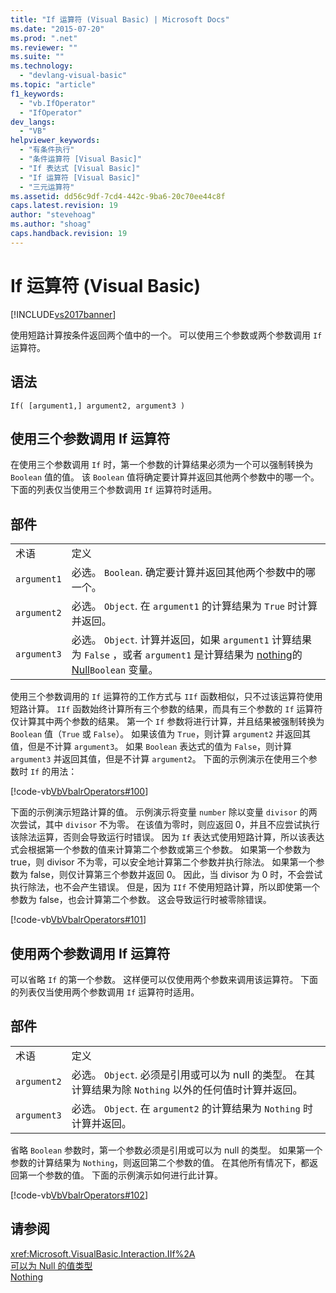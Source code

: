 ```yaml
---
title: "If 运算符 (Visual Basic) | Microsoft Docs"
ms.date: "2015-07-20"
ms.prod: ".net"
ms.reviewer: ""
ms.suite: ""
ms.technology: 
  - "devlang-visual-basic"
ms.topic: "article"
f1_keywords: 
  - "vb.IfOperator"
  - "IfOperator"
dev_langs: 
  - "VB"
helpviewer_keywords: 
  - "有条件执行"
  - "条件运算符 [Visual Basic]"
  - "If 表达式 [Visual Basic]"
  - "If 运算符 [Visual Basic]"
  - "三元运算符"
ms.assetid: dd56c9df-7cd4-442c-9ba6-20c70ee44c8f
caps.latest.revision: 19
author: "stevehoag"
ms.author: "shoag"
caps.handback.revision: 19
---
```

# If 运算符 (Visual Basic)
[!INCLUDE[vs2017banner](../../../visual-basic/includes/vs2017banner.md)]

使用短路计算按条件返回两个值中的一个。  可以使用三个参数或两个参数调用 `If` 运算符。  
  
## 语法  
  
```  
If( [argument1,] argument2, argument3 )  
```  
  
## 使用三个参数调用 If 运算符  
 在使用三个参数调用 `If` 时，第一个参数的计算结果必须为一个可以强制转换为 `Boolean` 值的值。  该 `Boolean` 值将确定要计算并返回其他两个参数中的哪一个。  下面的列表仅当使用三个参数调用 `If` 运算符时适用。  
  
## 部件  
  
|||  
|-|-|  
|术语|定义|  
|`argument1`|必选。  `Boolean`.  确定要计算并返回其他两个参数中的哪一个。|  
|`argument2`|必选。  `Object`.  在 `argument1` 的计算结果为 `True` 时计算并返回。|  
|`argument3`|必选。  `Object`.  计算并返回，如果 `argument1` 计算结果为 `False` ，或者 `argument1` 是计算结果为 [nothing](../../../visual-basic/language-reference/nothing.md)的 [Null](../../../visual-basic/programming-guide/language-features/data-types/nullable-value-types.md)`Boolean` 变量。|  
  
 使用三个参数调用的 `If` 运算符的工作方式与 `IIf` 函数相似，只不过该运算符使用短路计算。  `IIf` 函数始终计算所有三个参数的结果，而具有三个参数的 `If` 运算符仅计算其中两个参数的结果。  第一个 `If` 参数将进行计算，并且结果被强制转换为 `Boolean` 值（`True` 或 `False`）。  如果该值为 `True`，则计算 `argument2` 并返回其值，但是不计算 `argument3`。  如果 `Boolean` 表达式的值为 `False`，则计算 `argument3` 并返回其值，但是不计算 `argument2`。  下面的示例演示在使用三个参数时 `If` 的用法：  
  
 [!code-vb[VbVbalrOperators#100](../../../visual-basic/language-reference/operators/codesnippet/VisualBasic/if-operator_1.vb)]  
  
 下面的示例演示短路计算的值。  示例演示将变量 `number` 除以变量 `divisor` 的两次尝试，其中 `divisor` 不为零。  在该值为零时，则应返回 0，并且不应尝试执行该除法运算，否则会导致运行时错误。  因为 `If` 表达式使用短路计算，所以该表达式会根据第一个参数的值来计算第二个参数或第三个参数。  如果第一个参数为 true，则 divisor 不为零，可以安全地计算第二个参数并执行除法。  如果第一个参数为 false，则仅计算第三个参数并返回 0。  因此，当 divisor 为 0 时，不会尝试执行除法，也不会产生错误。  但是，因为 `IIf` 不使用短路计算，所以即使第一个参数为 false，也会计算第二个参数。  这会导致运行时被零除错误。  
  
 [!code-vb[VbVbalrOperators#101](../../../visual-basic/language-reference/operators/codesnippet/VisualBasic/if-operator_2.vb)]  
  
## 使用两个参数调用 If 运算符  
 可以省略 `If` 的第一个参数。  这样便可以仅使用两个参数来调用该运算符。  下面的列表仅当使用两个参数调用 `If` 运算符时适用。  
  
## 部件  
  
|||  
|-|-|  
|术语|定义|  
|`argument2`|必选。  `Object`.  必须是引用或可以为 null 的类型。  在其计算结果为除 `Nothing` 以外的任何值时计算并返回。|  
|`argument3`|必选。  `Object`.  在 `argument2` 的计算结果为 `Nothing` 时计算并返回。|  
  
 省略 `Boolean` 参数时，第一个参数必须是引用或可以为 null 的类型。  如果第一个参数的计算结果为 `Nothing`，则返回第二个参数的值。  在其他所有情况下，都返回第一个参数的值。  下面的示例演示如何进行此计算。  
  
 [!code-vb[VbVbalrOperators#102](../../../visual-basic/language-reference/operators/codesnippet/VisualBasic/if-operator_3.vb)]  
  
## 请参阅  
 <xref:Microsoft.VisualBasic.Interaction.IIf%2A>   
 [可以为 Null 的值类型](../../../visual-basic/programming-guide/language-features/data-types/nullable-value-types.md)   
 [Nothing](../../../visual-basic/language-reference/nothing.md)